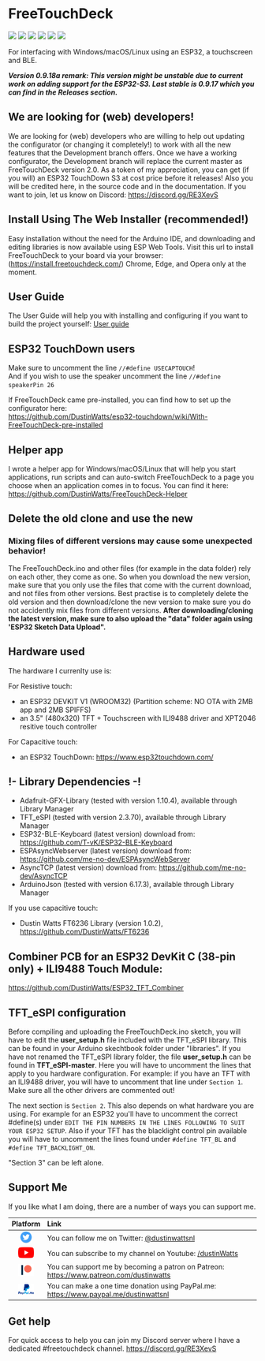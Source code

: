 # FreeTouchDeck
[![](https://badgen.net/github/last-commit/DustinWatts/FreeTouchDeck)](https://github.com/DustinWatts/FreeTouchDeck/commits/master)
[![](https://badgen.net/github/release/DustinWatts/FreeTouchDeck)](https://github.com/DustinWatts/FreeTouchDeck/releases)
[![](https://img.shields.io/discord/693862273864827012?color=5165f6&label=chat%20on%20Discord)](https://discord.gg/RE3XevS)
[![](https://badgen.net/github/license/DustinWatts/FreeTouchDeck)](https://github.com/DustinWatts/FreeTouchDeck/blob/master/LICENSE)
[![](https://badgen.net/badge/watch/on%20youtube/ff0000)](https://www.youtube.com/watch?v=s2X4BQ9VmEU)
[![](https://img.shields.io/twitter/follow/DustinWattsNL)](https://twitter.com/DustinWattsNL)



For interfacing with Windows/macOS/Linux using an ESP32, a touchscreen and BLE. 

***Version 0.9.18a remark: This version might be unstable due to current work on adding support for the ESP32-S3. Last stable is 0.9.17 which you can find in the Releases section.***

## We are looking for (web) developers!

We are looking for (web) developers who are willing to help out updating the configurator (or changing it completely!) to work with all the new features that the Development branch offers. Once we have a working configurator, the Development branch will replace the current master as FreeTouchDeck version 2.0. As a token of my appreciation, you can get (if you will) an ESP32 TouchDown S3 at cost price before it releases! Also you will be credited here, in the source code and in the documentation. If you want to join, let us know on Discord: https://discord.gg/RE3XevS

## Install Using The Web Installer (recommended!)

Easy installation without the need for the Arduino IDE, and downloading and editing libraries is now available using ESP Web Tools. Visit this url to install FreeTouchDeck to your board via your browser: (https://install.freetouchdeck.com/) Chrome, Edge, and Opera only at the moment.

## User Guide
The User Guide will help you with installing and configuring if you want to build the project yourself: [User guide](https://github.com/DustinWatts/FreeTouchDeck/wiki)

## ESP32 TouchDown users

Make sure to uncomment the line `//#define USECAPTOUCH`!   
And if you wish to use the speaker uncomment the line `//#define speakerPin 26`

If FreeTouchDeck came pre-installed, you can find how to set up the configurator here:   
https://github.com/DustinWatts/esp32-touchdown/wiki/With-FreeTouchDeck-pre-installed

## Helper app

I wrote a helper app for Windows/macOS/Linux that will help you start applications, run scripts and can auto-switch FreeTouchDeck to a page you choose when an application comes in to focus. You can find it here: https://github.com/DustinWatts/FreeTouchDeck-Helper

## Delete the old clone and use the new

### Mixing files of different versions may cause some unexpected behavior!

The FreeTouchDeck.ino and other files (for example in the data folder) rely on each other, they come as one. So when you download the new version, make sure that you only use the files that come with the current download, and not files from other versions. Best practise is to completely delete the old version and then download/clone the new version to make sure you do not accidently mix files from different versions. **After downloading/cloning the latest version, make sure to also upload the "data" folder again using 'ESP32 Sketch Data Upload".**

## Hardware used

The hardware I currenlty use is:

For Resistive touch:
- an ESP32 DEVKIT V1 (WROOM32) (Partition scheme: NO OTA with 2MB app and 2MB SPIFFS)
- an 3.5" (480x320) TFT + Touchscreen with ILI9488 driver and XPT2046 resitive touch controller

For Capacitive touch:
- an ESP32 TouchDown: https://www.esp32touchdown.com/

## !- Library Dependencies -!
- Adafruit-GFX-Library (tested with version 1.10.4), available through Library Manager
- TFT_eSPI (tested with version 2.3.70), available through Library Manager
- ESP32-BLE-Keyboard (latest version) download from: https://github.com/T-vK/ESP32-BLE-Keyboard
- ESPAsyncWebserver (latest version) download from: https://github.com/me-no-dev/ESPAsyncWebServer
- AsyncTCP (latest version) download from: https://github.com/me-no-dev/AsyncTCP
- ArduinoJson (tested with version 6.17.3), available through Library Manager

If you use capacitive touch:
- Dustin Watts FT6236 Library (version 1.0.2), https://github.com/DustinWatts/FT6236

## Combiner PCB for an ESP32 DevKit C (38-pin only) + ILI9488 Touch Module:

https://github.com/DustinWatts/ESP32_TFT_Combiner

## TFT_eSPI configuration

Before compiling and uploading the FreeTouchDeck.ino sketch, you will have to edit the **user_setup.h** file included with the TFT_eSPI library. This can be found in your Arduino skechtbook folder under "libraries". If you have not renamed the TFT_eSPI library folder, the file **user_setup.h** can be found in **TFT_eSPI-master**. Here you will have to uncomment the lines that apply to you hardware configuration. For example: if you have an TFT with an ILI9488 driver, you will have to uncomment that line under `Section 1`. Make sure all the other drivers are commented out!  

The next section is `Section 2`. This also depends on what hardware you are using. For example for an ESP32 you'll have to uncomment the correct #define(s) under `EDIT THE PIN NUMBERS IN THE LINES FOLLOWING TO SUIT YOUR ESP32 SETUP`. Also if your TFT has the blacklight control pin available you will have to uncomment the lines found under `#define TFT_BL` and `#define TFT_BACKLIGHT_ON`.  

"Section 3" can be left alone.

## Support Me

If you like what I am doing, there are a number of ways you can support me. 

| Platform | Link|
|:-----:|:-----|
| [<img src="https://github.com/DustinWatts/small_logos/blob/main/twitter_logo.png" alt="Twtter" width="24"/>](https://twitter.com/dustinwattsnl "Follow me on Twitter") | You can follow me on Twitter: [@dustinwattsnl](https://twitter.com/dustinwattsnl "Follow me on Twitter")|
| [<img src="https://github.com/DustinWatts/small_logos/blob/main/youtube_logo.png" alt="YouTube" width="32"/>](https://www.youtube.com/dustinwatts "Subscrive to my YouTube channel") | You can subscribe to my channel on Youtube: [/dustinWatts](https://www.youtube.com/dustinwatts "Subscribe to my YouTube channel") |
| [<img src="https://github.com/DustinWatts/small_logos/blob/main/patreon_logo.png" alt="Patreon" width="32"/>](https://www.patreon.com/dustinwatts) | You can support me by becoming a patron on Patreon: https://www.patreon.com/dustinwatts |
| [<img src="https://github.com/DustinWatts/small_logos/blob/main/paypalme_logo.png" alt="PayPal.me" width="32"/>](https://www.paypal.me/dustinwattsnl) | You can make a one time donation using PayPal.me: https://www.paypal.me/dustinwattsnl |

## Get help

For quick access to help you can join my Discord server where I have a dedicated #freetouchdeck channel. https://discord.gg/RE3XevS
